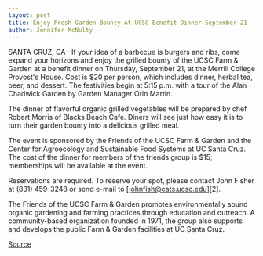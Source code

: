 ```yaml
---
layout: post
title: Enjoy Fresh Garden Bounty At UCSC Benefit Dinner September 21
author: Jennifer McNulty
---
```


SANTA CRUZ, CA--If your idea of a barbecue is burgers and ribs, come expand your horizons and enjoy the grilled bounty of the UCSC Farm & Garden at a benefit dinner on Thursday, September 21, at the Merrill College Provost's House. Cost is $20 per person, which includes dinner, herbal tea, beer, and dessert. The festivities begin at 5:15 p.m. with a tour of the Alan Chadwick Garden by Garden Manager Orin Martin.

The dinner of flavorful organic grilled vegetables will be prepared by chef Robert Morris of Blacks Beach Cafe. Diners will see just how easy it is to turn their garden bounty into a delicious grilled meal.

The event is sponsored by the Friends of the UCSC Farm & Garden and the Center for Agroecology and Sustainable Food Systems at UC Santa Cruz. The cost of the dinner for members of the friends group is $15; memberships will be available at the event.

Reservations are required. To reserve your spot, please contact John Fisher at (831) 459-3248 or send e-mail to [johnfish@cats.ucsc.edu][2].

The Friends of the UCSC Farm & Garden promotes environmentally sound organic gardening and farming practices through education and outreach. A community-based organization founded in 1971, the group also supports and develops the public Farm & Garden facilities at UC Santa Cruz.

[Source](http://www1.ucsc.edu/news_events/press_releases/archive/00-01/09-00/farm_dinner.htm "Permalink to Enjoy fresh garden bounty at UCSC benefit dinner September 21")
